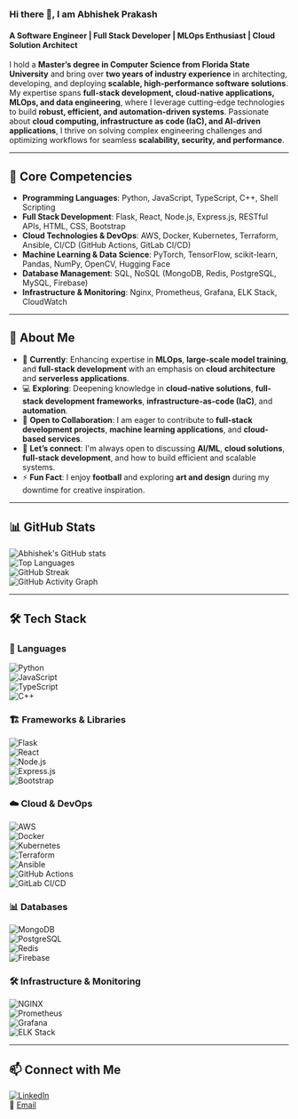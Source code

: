 ### Hi there 👋, I am Abhishek Prakash

#### A Software Engineer | Full Stack Developer | MLOps Enthusiast | Cloud Solution Architect  

I hold a **Master’s degree in Computer Science from Florida State University** and bring over **two years of industry experience** in architecting, developing, and deploying **scalable, high-performance software solutions**. My expertise spans **full-stack development, cloud-native applications, MLOps, and data engineering**, where I leverage cutting-edge technologies to build **robust, efficient, and automation-driven systems**. Passionate about **cloud computing, infrastructure as code (IaC), and AI-driven applications**, I thrive on solving complex engineering challenges and optimizing workflows for seamless **scalability, security, and performance**.

---

## 🚀 Core Competencies  
- **Programming Languages**: Python, JavaScript, TypeScript, C++, Shell Scripting  
- **Full Stack Development**: Flask, React, Node.js, Express.js, RESTful APIs, HTML, CSS, Bootstrap  
- **Cloud Technologies & DevOps**: AWS, Docker, Kubernetes, Terraform, Ansible, CI/CD (GitHub Actions, GitLab CI/CD)  
- **Machine Learning & Data Science**: PyTorch, TensorFlow, scikit-learn, Pandas, NumPy, OpenCV, Hugging Face  
- **Database Management**: SQL, NoSQL (MongoDB, Redis, PostgreSQL, MySQL, Firebase)  
- **Infrastructure & Monitoring**: Nginx, Prometheus, Grafana, ELK Stack, CloudWatch  

---

## 📌 About Me  
- 🌱 **Currently**: Enhancing expertise in **MLOps**, **large-scale model training**, and **full-stack development** with an emphasis on **cloud architecture** and **serverless applications**.  
- 💻 **Exploring**: Deepening knowledge in **cloud-native solutions**, **full-stack development frameworks**, **infrastructure-as-code (IaC)**, and **automation**.  
- 👯 **Open to Collaboration**: I am eager to contribute to **full-stack development projects**, **machine learning applications**, and **cloud-based services**.  
- 💬 **Let’s connect**: I'm always open to discussing **AI/ML**, **cloud solutions**, **full-stack development**, and how to build efficient and scalable systems.  
- ⚡ **Fun Fact**: I enjoy **football** and exploring **art and design** during my downtime for creative inspiration.  

---

## 📊 GitHub Stats  
![Abhishek's GitHub stats](https://github-readme-stats.vercel.app/api?username=abhishekprakash256&show_icons=true&theme=tokyonight&count_private=true)  
![Top Languages](https://github-readme-stats.vercel.app/api/top-langs/?username=abhishekprakash256&layout=compact&theme=tokyonight)  
![GitHub Streak](https://streak-stats.demolab.com/?user=abhishekprakash256&theme=tokyonight)  
![GitHub Activity Graph](https://github-readme-activity-graph.vercel.app/graph?username=abhishekprakash256&theme=tokyonight)  

---

## 🛠️ Tech Stack  
### 🚀 Languages  
![Python](https://img.shields.io/badge/Python-3776AB?style=for-the-badge&logo=python&logoColor=white)  
![JavaScript](https://img.shields.io/badge/JavaScript-F7DF1E?style=for-the-badge&logo=javascript&logoColor=black)  
![TypeScript](https://img.shields.io/badge/TypeScript-007ACC?style=for-the-badge&logo=typescript&logoColor=white)  
![C++](https://img.shields.io/badge/C++-00599C?style=for-the-badge&logo=c%2B%2B&logoColor=white)  

### 🏗️ Frameworks & Libraries  
![Flask](https://img.shields.io/badge/Flask-000000?style=for-the-badge&logo=flask&logoColor=white)  
![React](https://img.shields.io/badge/React-61DAFB?style=for-the-badge&logo=react&logoColor=white)  
![Node.js](https://img.shields.io/badge/Node.js-43853D?style=for-the-badge&logo=node.js&logoColor=white)  
![Express.js](https://img.shields.io/badge/Express.js-000000?style=for-the-badge&logo=express&logoColor=white)  
![Bootstrap](https://img.shields.io/badge/Bootstrap-563D7C?style=for-the-badge&logo=bootstrap&logoColor=white)  

### ☁️ Cloud & DevOps  
![AWS](https://img.shields.io/badge/AWS-232F3E?style=for-the-badge&logo=amazon-aws&logoColor=white)  
![Docker](https://img.shields.io/badge/Docker-2496ED?style=for-the-badge&logo=docker&logoColor=white)  
![Kubernetes](https://img.shields.io/badge/Kubernetes-326CE5?style=for-the-badge&logo=kubernetes&logoColor=white)  
![Terraform](https://img.shields.io/badge/Terraform-623CE4?style=for-the-badge&logo=terraform&logoColor=white)  
![Ansible](https://img.shields.io/badge/Ansible-EE0000?style=for-the-badge&logo=ansible&logoColor=white)  
![GitHub Actions](https://img.shields.io/badge/GitHub_Actions-2088FF?style=for-the-badge&logo=github-actions&logoColor=white)  
![GitLab CI/CD](https://img.shields.io/badge/GitLab-CI/CD-FC6D26?style=for-the-badge&logo=gitlab&logoColor=white)  

### 📊 Databases  
![MongoDB](https://img.shields.io/badge/MongoDB-4EA94B?style=for-the-badge&logo=mongodb&logoColor=white)  
![PostgreSQL](https://img.shields.io/badge/PostgreSQL-336791?style=for-the-badge&logo=postgresql&logoColor=white)  
![Redis](https://img.shields.io/badge/Redis-DC382D?style=for-the-badge&logo=redis&logoColor=white)  
![Firebase](https://img.shields.io/badge/Firebase-FFCA28?style=for-the-badge&logo=firebase&logoColor=white)  

### 🛠️ Infrastructure & Monitoring  
![NGINX](https://img.shields.io/badge/Nginx-009639?style=for-the-badge&logo=nginx&logoColor=white)  
![Prometheus](https://img.shields.io/badge/Prometheus-E6522C?style=for-the-badge&logo=prometheus&logoColor=white)  
![Grafana](https://img.shields.io/badge/Grafana-F46800?style=for-the-badge&logo=grafana&logoColor=white)  
![ELK Stack](https://img.shields.io/badge/ELK_Stack-005571?style=for-the-badge&logo=elastic-stack&logoColor=white)  

---

## 📫 Connect with Me  
[![LinkedIn](https://img.shields.io/badge/LinkedIn-AbhishekPrakash-blue?style=for-the-badge&logo=linkedin)](https://www.linkedin.com/in/abhishek256/)  
📧 [Email](mailto:abhishekprakash47@gmail.com)  
